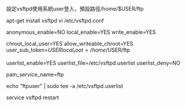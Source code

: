 設定vsftpd使用系統user登入，預設路徑/home/$USER/ftp

apt-get install vsftpd
vi /etc/vsftpd.conf

  anonymous_enable=NO
  local_enable=YES
  write_enable=YES


  chroot_local_user=YES
  allow_writeable_chroot=YES
  user_sub_token=$USER
  local_root=/home/$USER/ftp

  userlist_enable=YES
  userlist_file=/etc/vsftpd.userlist
  userlist_deny=NO


  pam_service_name=ftp



echo "ftpuser" | sudo tee -a /etc/vsftpd.userlist


service vsftpd restart
